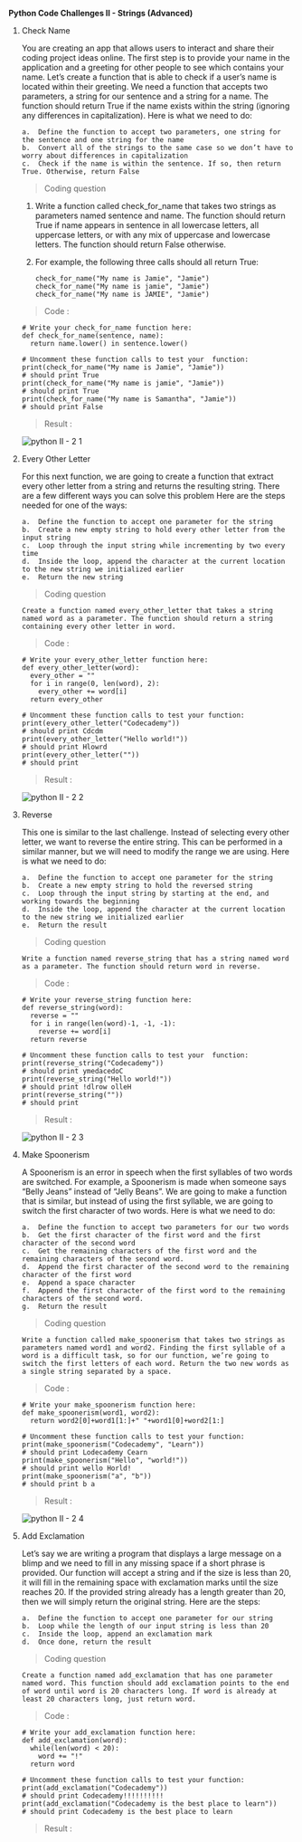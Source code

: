 **Python Code Challenges II - Strings (Advanced)**

1.  Check Name

    You are creating an app that allows users to interact and share their coding project ideas online. The first step is to provide your name in the application and a greeting for other people to see which contains your name. Let’s create a function that is able to check if a user’s name is located within their greeting. We need a function that accepts two parameters, a string for our sentence and a string for a name. The function should return True if the name exists within the string (ignoring any differences in capitalization). Here is what we need to do:

        a.  Define the function to accept two parameters, one string for the sentence and one string for the name
        b.  Convert all of the strings to the same case so we don’t have to worry about differences in capitalization
        c.  Check if the name is within the sentence. If so, then return True. Otherwise, return False

    >   Coding question

    1.  Write a function called check_for_name that takes two strings as parameters named sentence and name. The function should return True if name appears in sentence in all lowercase letters, all uppercase letters, or with any mix of uppercase and lowercase letters. The function should return False otherwise.

    2.  For example, the following three calls should all return True:
      
            check_for_name("My name is Jamie", "Jamie")
            check_for_name("My name is jamie", "Jamie")
            check_for_name("My name is JAMIE", "Jamie")

    >   Code    :

        # Write your check_for_name function here:
        def check_for_name(sentence, name):
          return name.lower() in sentence.lower()

        # Uncomment these function calls to test your  function:
        print(check_for_name("My name is Jamie", "Jamie"))
        # should print True
        print(check_for_name("My name is jamie", "Jamie"))
        # should print True
        print(check_for_name("My name is Samantha", "Jamie"))
        # should print False

    >   Result  :

    ![python II - 2 1](https://user-images.githubusercontent.com/74751990/202047790-a267fe21-2e0c-4b98-959e-a74a80110647.jpg)

2.  Every Other Letter

    For this next function, we are going to create a function that extract every other letter from a string and returns the resulting string. There are a few different ways you can solve this problem Here are the steps needed for one of the ways:

        a.  Define the function to accept one parameter for the string
        b.  Create a new empty string to hold every other letter from the input string
        c.  Loop through the input string while incrementing by two every time
        d.  Inside the loop, append the character at the current location to the new string we initialized earlier
        e.  Return the new string

    >   Coding question

        Create a function named every_other_letter that takes a string named word as a parameter. The function should return a string containing every other letter in word.

    >   Code    :

        # Write your every_other_letter function here:
        def every_other_letter(word):
          every_other = ""
          for i in range(0, len(word), 2):
            every_other += word[i]
          return every_other

        # Uncomment these function calls to test your function:
        print(every_other_letter("Codecademy"))
        # should print Cdcdm
        print(every_other_letter("Hello world!"))
        # should print Hlowrd
        print(every_other_letter(""))
        # should print 

    >   Result  :
    
    ![python II - 2 2](https://user-images.githubusercontent.com/74751990/202048434-b2f338e9-b764-469b-a24b-eae694e67d90.jpg)

3.  Reverse

    This one is similar to the last challenge. Instead of selecting every other letter, we want to reverse the entire string. This can be performed in a similar manner, but we will need to modify the range we are using. Here is what we need to do:

        a.  Define the function to accept one parameter for the string
        b.  Create a new empty string to hold the reversed string
        c.  Loop through the input string by starting at the end, and working towards the beginning
        d.  Inside the loop, append the character at the current location to the new string we initialized earlier
        e.  Return the result

    >   Coding question

        Write a function named reverse_string that has a string named word as a parameter. The function should return word in reverse.

    >   Code    :

        # Write your reverse_string function here:
        def reverse_string(word):
          reverse = ""
          for i in range(len(word)-1, -1, -1):
            reverse += word[i]
          return reverse

        # Uncomment these function calls to test your  function:
        print(reverse_string("Codecademy"))
        # should print ymedacedoC
        print(reverse_string("Hello world!"))
        # should print !dlrow olleH
        print(reverse_string(""))
        # should print

    >   Result  :

    ![python II - 2 3](https://user-images.githubusercontent.com/74751990/202478617-e971d98f-9c34-4b95-9c27-ba51d03a313f.jpg)

4.  Make Spoonerism

    A Spoonerism is an error in speech when the first syllables of two words are switched. For example, a Spoonerism is made when someone says “Belly Jeans” instead of “Jelly Beans”. We are going to make a function that is similar, but instead of using the first syllable, we are going to switch the first character of two words. Here is what we need to do:

        a.  Define the function to accept two parameters for our two words
        b.  Get the first character of the first word and the first character of the second word
        c.  Get the remaining characters of the first word and the remaining characters of the second word.
        d.  Append the first character of the second word to the remaining character of the first word
        e.  Append a space character
        f.  Append the first character of the first word to the remaining characters of the second word.
        g.  Return the result

    >   Coding question

        Write a function called make_spoonerism that takes two strings as parameters named word1 and word2. Finding the first syllable of a word is a difficult task, so for our function, we’re going to switch the first letters of each word. Return the two new words as a single string separated by a space.

    >   Code    :

        # Write your make_spoonerism function here:
        def make_spoonerism(word1, word2):
          return word2[0]+word1[1:]+" "+word1[0]+word2[1:]

        # Uncomment these function calls to test your function:
        print(make_spoonerism("Codecademy", "Learn"))
        # should print Lodecademy Cearn
        print(make_spoonerism("Hello", "world!"))
        # should print wello Horld!
        print(make_spoonerism("a", "b"))
        # should print b a

    >   Result  :

    ![python II - 2 4](https://user-images.githubusercontent.com/74751990/202726660-80622bab-6024-4cf5-a0ff-968e9707774c.jpg)

5.  Add Exclamation

    Let’s say we are writing a program that displays a large message on a blimp and we need to fill in any missing space if a short phrase is provided. Our function will accept a string and if the size is less than 20, it will fill in the remaining space with exclamation marks until the size reaches 20. If the provided string already has a length greater than 20, then we will simply return the original string. Here are the steps:

        a.  Define the function to accept one parameter for our string
        b.  Loop while the length of our input string is less than 20
        c.  Inside the loop, append an exclamation mark
        d.  Once done, return the result

    >   Coding question

        Create a function named add_exclamation that has one parameter named word. This function should add exclamation points to the end of word until word is 20 characters long. If word is already at least 20 characters long, just return word.

    >   Code    :

        # Write your add_exclamation function here:
        def add_exclamation(word):
          while(len(word) < 20):
            word += "!"
          return word

        # Uncomment these function calls to test your function:
        print(add_exclamation("Codecademy"))
        # should print Codecademy!!!!!!!!!!
        print(add_exclamation("Codecademy is the best place to learn"))
        # should print Codecademy is the best place to learn

    >   Result  :


